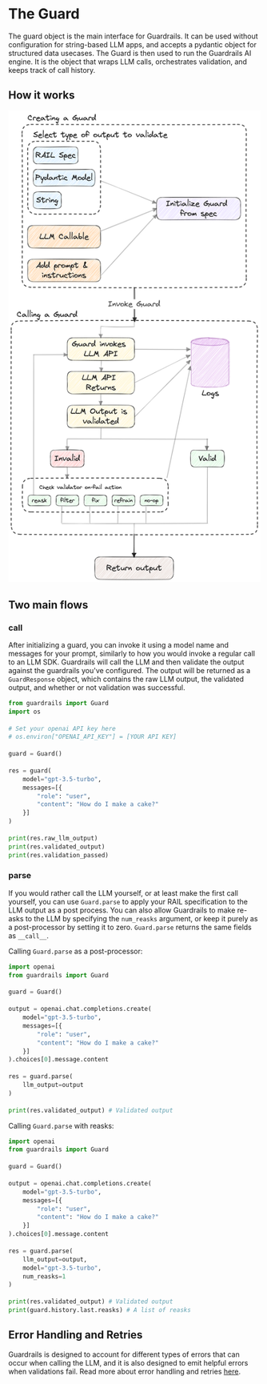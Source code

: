# The Guard

The guard object is the main interface for Guardrails. It can be used without configuration for string-based LLM apps, and accepts a pydantic object for structured data usecases. The Guard is then used to run the Guardrails AI engine. It is the object that wraps LLM calls, orchestrates validation, and keeps track of call history.


## How it works

![Guardrails Logo](../img/guardrails_arch_white_vertical.png#only-light)


## Two main flows
### __call__
After initializing a guard, you can invoke it using a model name and messages for your prompt, similarly to how you would invoke a regular call to an LLM SDK. Guardrails will call the LLM and then validate the output against the guardrails you've configured. The output will be returned as a `GuardResponse` object, which contains the raw LLM output, the validated output, and whether or not validation was successful.

```py
from guardrails import Guard
import os

# Set your openai API key here
# os.environ["OPENAI_API_KEY"] = [YOUR API KEY]

guard = Guard()

res = guard(
    model="gpt-3.5-turbo",
    messages=[{
        "role": "user",
        "content": "How do I make a cake?"
    }]
)

print(res.raw_llm_output)
print(res.validated_output)
print(res.validation_passed)
``` 

### parse
If you would rather call the LLM yourself, or at least make the first call yourself, you can use `Guard.parse` to apply your RAIL specification to the LLM output as a post process.  You can also allow Guardrails to make re-asks to the LLM by specifying the `num_reasks` argument, or keep it purely as a post-processor by setting it to zero.  `Guard.parse` returns the same fields as `__call__`.

Calling `Guard.parse` as a post-processor:
```py
import openai
from guardrails import Guard

guard = Guard()

output = openai.chat.completions.create(
    model="gpt-3.5-turbo",
    messages=[{
        "role": "user",
        "content": "How do I make a cake?"
    }]
).choices[0].message.content

res = guard.parse(
    llm_output=output
)

print(res.validated_output) # Validated output
```

Calling `Guard.parse` with reasks:
```py
import openai
from guardrails import Guard

guard = Guard()

output = openai.chat.completions.create(
    model="gpt-3.5-turbo",
    messages=[{
        "role": "user",
        "content": "How do I make a cake?"
    }]
).choices[0].message.content

res = guard.parse(
    llm_output=output,
    model="gpt-3.5-turbo",
    num_reasks=1
)

print(res.validated_output) # Validated output
print(guard.history.last.reasks) # A list of reasks
```

## Error Handling and Retries

Guardrails is designed to account for different types of errors that can occur when calling the LLM, and it is also designed to emit helpful errors when validations fail. Read more about error handling and retries [here](/docs/concepts/error_remediation).
